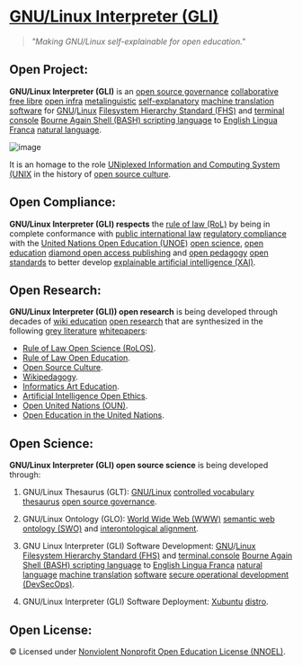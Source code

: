 # [GNU/Linux Interpreter (GLI)](https://github.com/operarioribeiro/GNULinuxInterpreter)

> _"Making GNU/Linux self-explainable for open education."_

## Open Project:

**GNU/Linux Interpreter (GLI)** is an [open source governance](https://en.wikipedia.org/wiki/Open-source_governance) [collaborative](https://en.wikipedia.org/wiki/Collaboration) [free libre](https://gnu.org/philosophy/floss-and-foss.en.html) [open infra](https://openinfra.org/) [metalinguistic](https://en.wikipedia.org/wiki/Metalanguage) [self-explanatory](https://en.wikipedia.org/wiki/Self-explanatory) [machine translation](https://en.wikipedia.org/wiki/Machine_translation) [software](https://en.wikipedia.org/wiki/Open-source_software) for  [GNU](https://en.wikipedia.org/wiki/Open-source_governance)/[Linux](https://en.wikipedia.org/wiki/Linux) [Filesystem Hierarchy Standard (FHS)](https://en.wikipedia.org/wiki/Filesystem_Hierarchy_Standard) and [terminal console](https://en.wikipedia.org/wiki/Linux_console) [Bourne Again Shell (BASH) scripting language](https://en.wikipedia.org/wiki/Bash_(Unix_shell)) to [English Lingua Franca](https://en.wikipedia.org/wiki/English_as_a_lingua_franca) [natural language](https://en.wikipedia.org/wiki/Natural_language).

![image](https://github.com/operarioribeiro/MetaGNULinux/blob/main/MetaGNULinux%20(MGL).png)

It is an homage to the role [UNiplexed Information and Computing System (UNIX](https://en.wikipedia.org/wiki/UNIX) in the history of [open source culture](https://academia.edu/130285565/Open_Source_Culture).

## Open Compliance:

**GNU/Linux Interpreter (GLI) respects** the [rule of law (RoL)](https://en.wikipedia.org/wiki/Rule_of_law) by being in complete conformance with [public international law](https://en.wikibooks.org/wiki/Public_International_Law) [regulatory compliance](https://en.wikipedia.org/wiki/Regulatory_compliance) with the [United Nations Open Education (UNOE)](https://unitwin-unoe.org) [open science](https://en.wikipedia.org/wiki/Open_science), [open education](https://en.wikipedia.org/wiki/Open_education) [diamond open access publishing](https://en.wikipedia.org/wiki/Diamond_open_access) and [open pedagogy](https://en.wikipedia.org/wiki/Open_educational_practices) [open standards](https://en.wikipedia.org/wiki/Open_standard) to better develop [explainable artificial intelligence (XAI)](https://en.wikipedia.org/wiki/Explainable_artificial_intelligence).

## Open Research:

**GNU/Linux Interpreter (GLI)) open research** is being developed through decades of [wiki education](https://meta.wikimedia.org/wiki/Program_guides/Education/Plan) [open research](https://en.wikipedia.org/wiki/Open_research) that are synthesized in the following [grey literature](https://en.wikipedia.org/wiki/Grey_literature) [whitepapers](https://en.wikipedia.org/wiki/White_paper):

- [Rule of Law Open Science (RoLOS)](dx.doi.org/10.17504/protocols.io.81wgbzom3gpk/v1).
- [Rule of Law Open Education](https://academia.edu/130285533/Rule_of_Law_Open_Education).
- [Open Source Culture](https://academia.edu/130285565/Open_Source_Culture).
- [Wikipedagogy](https://dx.doi.org/10.17504/protocols.io.bp2l6yo6dvqe/v1).
- [Informatics Art Education](https://academia.edu/130285376/Informatics_Art_Education).
- [Artificial Intelligence Open Ethics](https://academia.edu/130285699/Artificial_Intelligence_Open_Ethics).
- [Open United Nations (OUN)](https://academia.edu/130285231/Open_United_Nations_OUN_).
- [Open Education in the United Nations](https://academia.edu/130285732/Open_Education_in_the_United_Nations).

## Open Science:

**GNU/Linux Interpreter (GLI) open source science** is being developed through:

1. GNU/Linux Thesaurus (GLT): [GNU/Linux](https://en.wikipedia.org/wiki/GNU/Linux_naming_controversy) [controlled vocabulary](https://en.wikipedia.org/wiki/Controlled_vocabulary) [thesaurus](https://en.wikipedia.org/wiki/Thesaurus_(information_retrieval)) [open source governance](https://en.wikipedia.org/wiki/Open-source_governance).
2. GNU/Linux Ontology (GLO): [World Wide Web (WWW)](https://en.wikipedia.org/wiki/World_Wide_Web) [semantic web](https://en.wikipedia.org/wiki/Semantic_Web) [ontology (SWO)](https://en.wikipedia.org/wiki/Ontology_(information_science)) and [interontological alignment](https://en.wikipedia.org/wiki/Ontology_alignment).

3. GNU Linux Interpreter (GLI) Software Development: [GNU](https://en.wikipedia.org/wiki/Open-source_governance)/[Linux](https://en.wikipedia.org/wiki/Linux) [Filesystem Hierarchy Standard (FHS)](https://en.wikipedia.org/wiki/Filesystem_Hierarchy_Standard) and [terminal.console](https://en.wikipedia.org/wiki/Linux_console) [Bourne Again Shell (BASH) scripting language](https://en.wikipedia.org/wiki/Bash_(Unix_shell)) to [English Lingua Franca](https://en.wikipedia.org/wiki/English_as_a_lingua_franca) [natural language](https://en.wikipedia.org/wiki/Natural_language) [machine translation](https://en.wikipedia.org/wiki/Machine_translation) [software](https://en.wikipedia.org/wiki/Open-source_software) [secure operational development (DevSecOps)](https://en.wikipedia.org/wiki/DevOps#DevSecOps,_shifting_security_left).
4. GNU/Linux Interpreter (GLI) Software Deployment: [Xubuntu](https://xubuntu.org) [distro](https://en.wikipedia.org/wiki/List_of_Linux_distributions).

## Open License:


© Licensed under [Nonviolent Nonprofit Open Education License (NNOEL)](https://dx.doi.org/10.17504/protocols.io.bp2l6zkbzgqe/v1).
